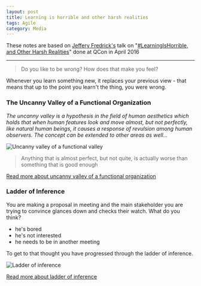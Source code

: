 ```yaml
---
layout: post
title: Learning is horrible and other harsh realities  
tags: Agile
category: Media
---
```


These notes are based on [Jeffery Fredrick's](https://twitter.com/jtf) talk on "[#LearningIsHorrible, and Other Harsh Realities](https://www.infoq.com/presentations/psychology-agile-adoption)" done at QCon in April 2016

------------------------------------------------------------------------

> Do you like to be wrong? How does that make you feel?  

Whenever you learn something new, it replaces your previous view - that means that up to the point you learn't the thing, you were wrong.  

### The Uncanny Valley of a Functional Organization

*The uncanny valley is a hypothesis in the field of human aesthetics which holds that when human features look and move almost, but not perfectly, like natural human beings, it causes a response of revulsion among human observers. The concept can be extended to other areas as well...*  

<img class="img-responsive" alt="Uncanny valley of a functional valley" src="{{ site.url }}/assets/images/Uncanny-valley-of-a-functional-organization.jpg">

> Anything that is almost perfect, but not quite, is actually worse than something that is good enough

[Read more about uncanny valley of a functional organization](https://stratechery.com/2013/the-uncanny-valley-of-a-functional-organization/)  

### Ladder of Inference 

You are making a proposal in meeting and the main stakeholder you are trying to convince glances down and checks their watch. What do you think?

- he's bored  
- he's not interested  
- he needs to be in another meeting  

To get to that thought you have progressed through the ladder of inference.  

<img class="img-responsive" alt="Ladder of inference" src="{{ site.url }}/assets/images/Ladder-of-inference.png">

[Read more about ladder of inference](https://pivotalthinking.wordpress.com/tag/ladder-of-inference/)  
